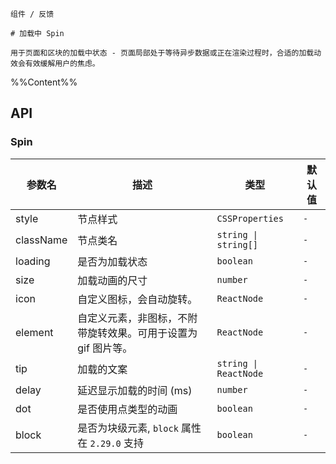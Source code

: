 `````
组件 / 反馈

# 加载中 Spin

用于页面和区块的加载中状态 - 页面局部处于等待异步数据或正在渲染过程时，合适的加载动效会有效缓解用户的焦虑。
`````

%%Content%%

## API
### Spin

|参数名|描述|类型|默认值|
|---|---|---|---|
|style|节点样式|`CSSProperties`|`-`|
|className|节点类名|`string \| string[]`|`-`|
|loading|是否为加载状态|`boolean`|`-`|
|size|加载动画的尺寸|`number`|`-`|
|icon|自定义图标，会自动旋转。|`ReactNode`|`-`|
|element|自定义元素，非图标，不附带旋转效果。可用于设置为 gif 图片等。|`ReactNode`|`-`|
|tip|加载的文案|`string \| ReactNode`|`-`|
|delay|延迟显示加载的时间 (ms)|`number`|`-`|
|dot|是否使用点类型的动画|`boolean`|`-`|
|block|是否为块级元素, `block` 属性在 `2.29.0` 支持|`boolean`|`-`|
